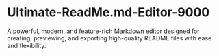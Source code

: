 # Ultimate-ReadMe.md-Editor-9000
A powerful, modern, and feature-rich Markdown editor designed for creating, previewing, and exporting high-quality README files with ease and flexibility.
